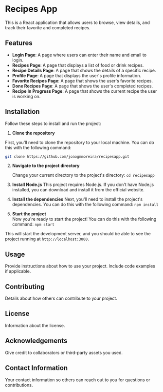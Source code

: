 # Recipes App

This is a React application that allows users to browse, view details, and track their favorite and completed recipes.

## Features

- **Login Page**: A page where users can enter their name and email to login.
- **Recipes Page**: A page that displays a list of food or drink recipes.
- **Recipe Details Page**: A page that shows the details of a specific recipe.
- **Profile Page**: A page that displays the user's profile information.
- **Favorite Recipes Page**: A page that shows the user's favorite recipes.
- **Done Recipes Page**: A page that shows the user's completed recipes.
- **Recipe In Progress Page**: A page that shows the current recipe the user is working on.

## Installation

Follow these steps to install and run the project:

1. **Clone the repository**

First, you'll need to clone the repository to your local machine. You can do this with the following command:

```bash
git clone https://github.com/joaogmmoreira/recipesapp.git
```

2. **Navigate to the project directory**

   Change your current directory to the project's directory:
   `cd recipesapp`

3. **Install Node.js**
   This project requires Node.js. If you don't have Node.js installed, you can download and install it from the official website.

4. **Install the dependencies**
   Next, you'll need to install the project's dependencies. You can do this with the following command:
   `npm install`

5. **Start the project**  
   Now you're ready to start the project! You can do this with the following command:
   `npm start`

This will start the development server, and you should be able to see the project running at `http://localhost:3000.`

## Usage

Provide instructions about how to use your project. Include code examples if applicable.

## Contributing

Details about how others can contribute to your project.

## License

Information about the license.

## Acknowledgements

Give credit to collaborators or third-party assets you used.

## Contact Information

Your contact information so others can reach out to you for questions or contributions.

```

```
